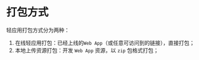 # 打包方式

轻应用打包方式分为两种：

1.	在线轻应用打包：已经上线的`Web App`（或任意可访问到的链接），直接打包；
2.	本地上传资源打包：开发 `Web App` 资源，以 `zip` 包格式打包；
